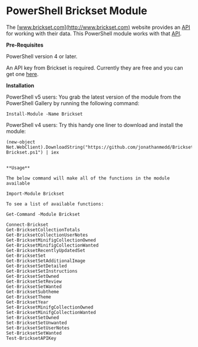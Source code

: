 # PowerShell Brickset Module

The [www.brickset.com](http://www.brickset.com) website provides an [API](http://brickset.com/tools/webservices/v2) for working with their data. This PowerShell module works with that [API](http://brickset.com/tools/webservices/v2).

**Pre-Requisites**

PowerShell version 4 or later.

An API key from Brickset is required. Currently they are free and you can get one [here](http://brickset.com/tools/webservices/requestkey).


**Installation**


PowerShell v5 users: You grab the latest version of the module from the PowerShell Gallery by running the following command:

```
Install-Module -Name Brickset
```

PowerShell v4 users: Try this handy one liner to download and install the module:

```
(new-object Net.WebClient).DownloadString("https://github.com/jonathanmedd/BricksetModule/blob/master/Get-Brickset.ps1") | iex


**Usage**

The below command will make all of the functions in the module available

Import-Module Brickset

To see a list of available functions:

Get-Command -Module Brickset

Connect-Brickset
Get-BricksetCollectionTotals
Get-BricksetCollectionUserNotes
Get-BricksetMinifigCollectionOwned
Get-BricksetMinifigCollectionWanted
Get-BricksetRecentlyUpdatedSet
Get-BricksetSet
Get-BricksetSetAdditionalImage
Get-BricksetSetDetailed
Get-BricksetSetInstructions
Get-BricksetSetOwned
Get-BricksetSetReview
Get-BricksetSetWanted
Get-BricksetSubtheme
Get-BricksetTheme
Get-BricksetYear
Set-BricksetMinifgCollectionOwned
Set-BricksetMinifgCollectionWanted
Set-BricksetSetOwned
Set-BricksetSetUnwanted
Set-BricksetSetUserNotes
Set-BricksetSetWanted
Test-BricksetAPIKey
